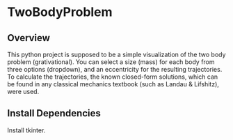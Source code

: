 # TwoBodyProblem
## Overview
This python project is supposed to be a simple visualization of the two body problem (grativational).
You can select a size (mass) for each body from three options (dropdown), and an eccentricity for the resulting trajectories. 
To calculate the trajectories, the known closed-form solutions, which can be found in any classical mechanics textbook (such as Landau & Lifshitz), were used. 

## Install Dependencies
Install tkinter.
